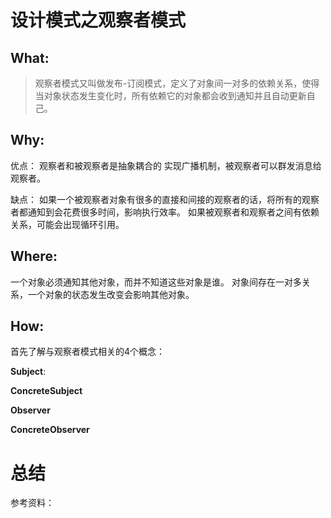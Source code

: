 # 设计模式之观察者模式
## What:

>观察者模式又叫做发布-订阅模式，定义了对象间一对多的依赖关系，使得当对象状态发生变化时，所有依赖它的对象都会收到通知并且自动更新自己。


## Why:
优点：
观察者和被观察者是抽象耦合的
实现广播机制，被观察者可以群发消息给观察者。


缺点：
如果一个被观察者对象有很多的直接和间接的观察者的话，将所有的观察者都通知到会花费很多时间，影响执行效率。
如果被观察者和观察者之间有依赖关系，可能会出现循环引用。



## Where:

一个对象必须通知其他对象，而并不知道这些对象是谁。
对象间存在一对多关系，一个对象的状态发生改变会影响其他对象。

## How:

首先了解与观察者模式相关的4个概念：

**Subject**:

**ConcreteSubject**

**Observer**

**ConcreteObserver**






# 总结

参考资料：